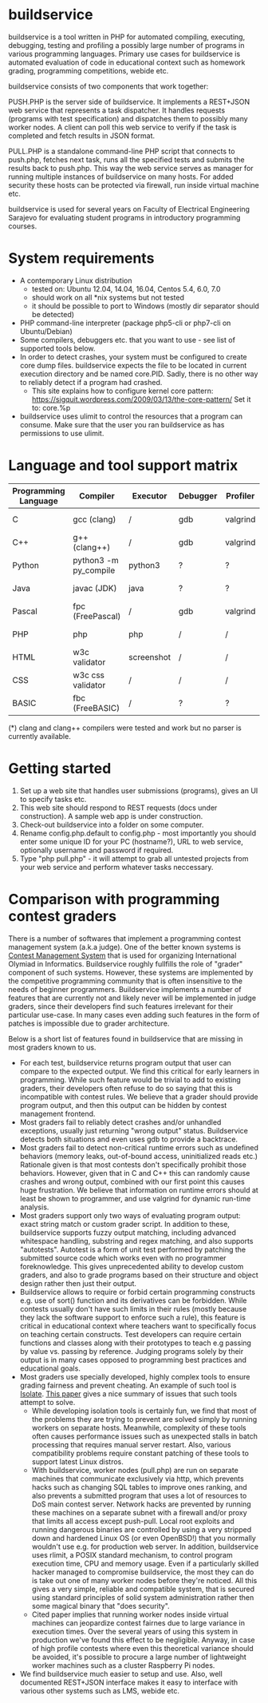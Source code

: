 buildservice
=============

buildservice is a tool written in PHP for automated compiling, executing, debugging, testing and profiling a possibly large number of programs in various programming languages. Primary use cases for buildservice is automated evaluation of code in educational context such as homework grading, programming competitions, webide etc.

buildservice consists of two components that work together:

PUSH.PHP is the server side of buildservice. It implements a REST+JSON web service that represents a task dispatcher. It handles requests (programs with test specification) and dispatches them to possibly many worker nodes. A client can poll this web service to verify if the task is completed and fetch results in JSON format.

PULL.PHP is a standalone command-line PHP script that connects to push.php, fetches next task, runs all the specified tests and submits the results back to push.php. This way the web service serves as manager for running multiple instances of buildservice on many hosts. For added security these hosts can be protected via firewall, run inside virtual machine etc.

buildservice is used for several years on Faculty of Electrical Engineering Sarajevo for evaluating student programs in introductory programming courses.

System requirements
===================

* A contemporary Linux distribution
  - tested on: Ubuntu 12.04, 14.04, 16.04, Centos 5.4, 6.0, 7.0
  - should work on all *nix systems but not tested
  - it should be possible to port to Windows (mostly dir separator should be detected)
* PHP command-line interpreter (package php5-cli or php7-cli on Ubuntu/Debian)
* Some compilers, debuggers etc. that you want to use - see list of supported tools below.
* In order to detect crashes, your system must be configured to create core dump files. buildservice expects the file to be located in current execution directory and be named core.PID. Sadly, there is no other way to reliably detect if a program had crashed.
  - This site explains how to configure kernel core pattern: https://sigquit.wordpress.com/2009/03/13/the-core-pattern/ Set it to: core.%p
* buildservice uses ulimit to control the resources that a program can consume. Make sure that the user you ran buildservice as has permissions to use ulimit.

Language and tool support matrix
================================

Programming Language | Compiler | Executor | Debugger | Profiler | Notes
---------------------|----------|----------|----------|----------|----------
C                    | gcc (clang)      | /        | gdb      | valgrind | Supported (*)
C++                  | g++ (clang++)    | /       | gdb       | valgrind | Supported (*)
Python               | python3 -m py_compile | python3 | ? | ? | Under development
Java                 | javac (JDK)  | java     | ?  | ? | Under development
Pascal               | fpc (FreePascal)    | /        | gdb     | valgrind | Planned
PHP                  | php       | php     | /       | /        | Under development
HTML                 | w3c validator | screenshot | / | / | Planned - Started
CSS                  | w3c css validator | / | / | / | Planned - started
BASIC                | fbc (FreeBASIC) | / | ? | ? | Planned

(*) clang and clang++ compilers were tested and work but no parser is currently available.

Getting started
===============

1. Set up a web site that handles user submissions (programs), gives an UI to specify tasks etc.
2. This web site should respond to REST requests (docs under construction). A sample web app is under construction.
3. Check-out buildservice into a folder on some computer.
4. Rename config.php.default to config.php - most importantly you should enter some unique ID for your PC (hostname?), URL to web service, optionally username and password if required.
5. Type "php pull.php" - it will attempt to grab all untested projects from your web service and perform whatever tasks neccessary.


Comparison with programming contest graders
===========================================

There is a number of softwares that implement a programming contest management system (a.k.a judge). One of the better known systems is [Contest Management System](https://cms-dev.github.io/) that is used for organizing International Olymiad in Informatics. Buildservice roughly fullfills the role of "grader" component of such systems. However, these systems are implemented by the competitive programming community that is often insensitive to the needs of beginner programmers. Buildservice implements a number of features that are currently not and likely never will be implemented in judge graders, since their developers find such features irrelevant for their particular use-case. In many cases even adding such features in the form of patches is impossible due to grader architecture.

Below is a short list of features found in buildservice that are missing in most graders known to us.

* For each test, buildservice returns program output that user can compare to the expected output. We find this critical for early learners in programming. While such feature would be trivial to add to existing graders, their developers often refuse to do so saying that this is incompatible with contest rules. We believe that a grader should provide program output, and then this output can be hidden by contest management frontend.
* Most graders fail to reliably detect crashes and/or unhandled exceptions, usually just returning "wrong output" status. Buildservice detects both situations and even uses gdb to provide a backtrace.
* Most graders fail to detect non-critical runtime errors such as undefined behaviors (memory leaks, out-of-bound access, uninitialized reads etc.) Rationale given is that most contests don't specifically prohibit those behaviors. However, given that in C and C++ this can randomly cause crashes and wrong output, combined with our first point this causes huge frustration. We believe that information on runtime errors should at least be shown to programmer, and use valgrind for dynamic run-time analysis.
* Most graders support only two ways of evaluating program output: exact string match or custom grader script. In addition to these, buildservice supports fuzzy output matching, including advanced whitespace handling, substring and regex matching, and also supports "autotests". Autotest is a form of unit test performed by patching the submitted source code which works even with no programmer foreknowledge. This gives unprecedented ability to develop custom graders, and also to grade programs based on their structure and object design rather then just their output.
* Buildservice allows to require or forbid certain programming constructs e.g. use of sort() function and its derivatives can be forbidden. While contests usually don't have such limits in their rules (mostly because they lack the software support to enforce such a rule), this feature is critical in educational context where teachers want to specifically focus on teaching certain constructs. Test developers can require certain functions and classes along with their prototypes to teach e.g passing by value vs. passing by reference. Judging programs solely by their output is in many cases opposed to programming best practices and educational goals.
* Most graders use specially developed, highly complex tools to ensure grading fairness and prevent cheating. An example of such tool is [Isolate](https://github.com/cms-dev/isolate). [This paper](http://mj.ucw.cz/papers/isolate.pdf) gives a nice summary of issues that such tools attempt to solve.
  - While developing isolation tools is certainly fun, we find that most of the problems they are trying to prevent are solved simply by running workers on separate hosts. Meanwhile, complexity of these tools often causes performance issues such as unexpected stalls in batch processing that requires manual server restart. Also, various compatibility problems require constant patching of these tools to support latest Linux distros.
  - With buildservice, worker nodes (pull.php) are run on separate machines that communicate exclusively via http, which prevents hacks such as changing SQL tables to improve ones ranking, and also prevents a submitted program that uses a lot of resources to DoS main contest server. Network hacks are prevented by running these machines on a separate subnet with a firewall and/or proxy that limits all access except push-pull. Local root exploits and running dangerous binaries are controlled by using a very stripped down and hardened Linux OS (or even OpenBSD!) that you normally wouldn't use e.g. for production web server. In addition, buildservice uses rlimit, a POSIX standard mechanism, to control program execution time, CPU and memory usage. Even if a particularly skilled hacker managed to compromise buildservice, the most they can do is take out one of many worker nodes before they're noticed. All this gives a very simple, reliable and compatible system, that is secured using standard principles of solid system administration rather then some magical binary that "does security".
  - Cited paper implies that running worker nodes inside virtual machines can jeopardize contest fairnes due to large variance in execution times. Over the several years of using this system in production we've found this effect to be negligible. Anyway, in case of high profile contests where even this theoretical variance should be avoided, it's possible to procure a large number of lightweight worker machines such as a cluster Raspberry Pi nodes.
* We find buildservice much easier to setup and use. Also, well documented REST+JSON interface makes it easy to interface with various other systems such as LMS, webide etc.
